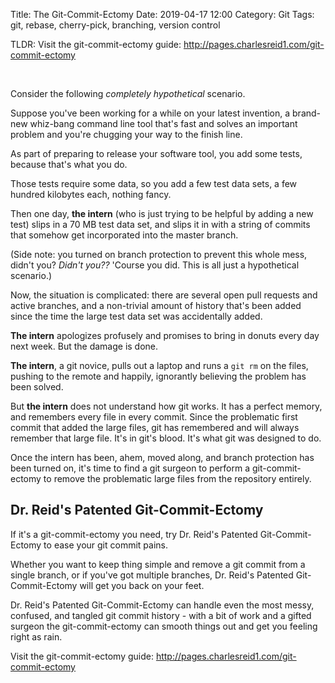 Title: The Git-Commit-Ectomy
Date: 2019-04-17 12:00
Category: Git
Tags: git, rebase, cherry-pick, branching, version control

TLDR: Visit the git-commit-ectomy guide: <http://pages.charlesreid1.com/git-commit-ectomy>

<br />

Consider the following _completely hypothetical_
scenario.

Suppose you've been working for a while on your latest
invention, a brand-new whiz-bang command line
tool that's fast and solves an important problem
and you're chugging your way to the finish line.

As part of preparing to release your software tool,
you add some tests, because that's what you do.

Those tests require some data, so you add a few test
data sets, a few hundred kilobytes each, nothing fancy.

Then one day, **the intern** (who is just trying to be 
helpful by adding a new test) slips in a 70 MB test
data set, and slips it in with a string of commits
that somehow get incorporated into the master branch.

(Side note: you turned on branch protection to prevent
this whole mess, didn't you? _Didn't you??_ 
'Course you did. This is all
just a hypothetical scenario.)

Now, the situation is complicated: there are several
open pull requests and active branches, and a non-trivial
amount of history that's been added since the time the
large test data set was accidentally added.

**The intern** apologizes profusely and promises to 
bring in donuts every day next week. But the damage 
is done.

**The intern**, a git novice, pulls out a laptop
and runs a `git rm` on the files, pushing to the
remote and happily, ignorantly believing the problem
has been solved.

But **the intern** does not understand how git works.
It has a perfect memory, and remembers every file in
every commit. Since the problematic first commit that
added the large files, git has remembered and will always
remember that large file. It's in git's blood. 
It's what git was designed to do.

Once the intern has been, ahem, moved along,
and branch protection has been turned on,
it's time to find a git surgeon to perform a 
git-commit-ectomy to remove the problematic
large files from the repository entirely.


## Dr. Reid's Patented Git-Commit-Ectomy

If it's a git-commit-ectomy you need,
try Dr. Reid's Patented Git-Commit-Ectomy
to ease your git commit pains.

Whether you want to keep thing simple
and remove a git commit from a single branch,
or if you've got multiple branches, Dr. Reid's
Patented Git-Commit-Ectomy will get you back
on your feet.

Dr. Reid's Patented Git-Commit-Ectomy can handle
even the most messy, confused, and tangled git 
commit history - with a bit of work and a gifted
surgeon the git-commit-ectomy can smooth things 
out and get you feeling right as rain.

Visit the git-commit-ectomy guide: <http://pages.charlesreid1.com/git-commit-ectomy>

